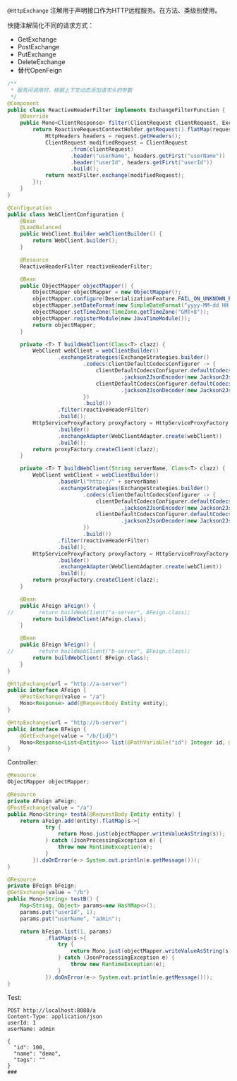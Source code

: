 ```@HttpExchange``` 注解用于声明接口作为HTTP远程服务。在方法、类级别使用。

快捷注解简化不同的请求方式：

- GetExchange
- PostExchange
- PutExchange
- DeleteExchange
- 替代OpenFeign

```java
/**
 * 服务间调用时，根据上下文动态添加请求头的参数
 */
@Component
public class ReactiveHeaderFilter implements ExchangeFilterFunction {
    @Override
    public Mono<ClientResponse> filter(ClientRequest clientRequest, ExchangeFunction nextFilter) {
        return ReactiveRequestContextHolder.getRequest().flatMap(request->{
            HttpHeaders headers = request.getHeaders();
            ClientRequest modifiedRequest = ClientRequest
                    .from(clientRequest)
                    .header("userName", headers.getFirst("userName"))
                    .header("userId", headers.getFirst("userId"))
                    .build();
            return nextFilter.exchange(modifiedRequest);
        });
    }
}

@Configuration
public class WebClientConfiguration {
    @Bean
    @LoadBalanced
    public WebClient.Builder webClientBuilder() {
        return WebClient.builder();
    }

    @Resource
    ReactiveHeaderFilter reactiveHeaderFilter;

    @Bean
    public ObjectMapper objectMapper() {
        ObjectMapper objectMapper = new ObjectMapper();
        objectMapper.configure(DeserializationFeature.FAIL_ON_UNKNOWN_PROPERTIES, false);
        objectMapper.setDateFormat(new SimpleDateFormat("yyyy-MM-dd HH:mm:ss"));
        objectMapper.setTimeZone(TimeZone.getTimeZone("GMT+8"));
        objectMapper.registerModule(new JavaTimeModule());
        return objectMapper;
    }

    private <T> T buildWebClient(Class<T> clazz) {
        WebClient webClient = webClientBuilder()
                .exchangeStrategies(ExchangeStrategies.builder()
                        .codecs(clientDefaultCodecsConfigurer -> {
                            clientDefaultCodecsConfigurer.defaultCodecs()
                                    .jackson2JsonEncoder(new Jackson2JsonEncoder(objectMapper(), MediaType.APPLICATION_JSON));
                            clientDefaultCodecsConfigurer.defaultCodecs()
                                    .jackson2JsonDecoder(new Jackson2JsonDecoder(objectMapper(), MediaType.APPLICATION_JSON)); // 自定义Jackson反序列化时对时间的处理
                        })
                        .build())
                .filter(reactiveHeaderFilter)
                .build();
        HttpServiceProxyFactory proxyFactory = HttpServiceProxyFactory
                .builder()
                .exchangeAdapter(WebClientAdapter.create(webClient))
                .build();
        return proxyFactory.createClient(clazz);
    }

    private <T> T buildWebClient(String serverName, Class<T> clazz) {
        WebClient webClient = webClientBuilder()
                .baseUrl("http://" + serverName)
                .exchangeStrategies(ExchangeStrategies.builder()
                        .codecs(clientDefaultCodecsConfigurer -> {
                            clientDefaultCodecsConfigurer.defaultCodecs()
                                    .jackson2JsonEncoder(new Jackson2JsonEncoder(objectMapper(), MediaType.APPLICATION_JSON));
                            clientDefaultCodecsConfigurer.defaultCodecs()
                                    .jackson2JsonDecoder(new Jackson2JsonDecoder(objectMapper(), MediaType.APPLICATION_JSON)); // 自定义Jackson反序列化时对时间的处理
                        })
                        .build())
                .filter(reactiveHeaderFilter)
                .build();
        HttpServiceProxyFactory proxyFactory = HttpServiceProxyFactory
                .builder()
                .exchangeAdapter(WebClientAdapter.create(webClient))
                .build();
        return proxyFactory.createClient(clazz);
    }

    @Bean
    public AFeign aFeign() {
//        return buildWebClient("a-server", AFeign.class);
        return buildWebClient(AFeign.class);
    }

    @Bean
    public BFeign bFeign() {
//        return buildWebClient("b-server", BFeign.class);
        return buildWebClient( BFeign.class);
    }
}

@HttpExchange(url = "http://a-server")
public interface AFeign {
    @PostExchange(value = "/a")
    Mono<Response> add(@RequestBody Entity entity);
}

@HttpExchange(url = "http://b-server")
public interface BFeign {
    @GetExchange(value = "/b/{id}")
    Mono<Response<List<Entity>>> list(@PathVariable("id") Integer id, @RequestParam Map<String, Object> params);
}
```

Controller:

```java
@Resource
ObjectMapper objectMapper;

@Resource
private AFeign aFeign;
@PostExchange(value = "/a")
public Mono<String> testA(@RequestBody Entity entity) {
    return aFeign.add(entity).flatMap(s->{
            try {
                return Mono.just(objectMapper.writeValueAsString(s));
            } catch (JsonProcessingException e) {
                throw new RuntimeException(e);
            }
        }).doOnError(e-> System.out.println(e.getMessage()));
}

@Resource
private BFeign bFeign;
@GetExchange(value = "/b")
public Mono<String> testB() {
    Map<String, Object> params=new HashMap<>();
    params.put("userId", 1);
    params.put("userName", "admin");

    return bFeign.list(1, params)
            .flatMap(s->{
                try {
                    return Mono.just(objectMapper.writeValueAsString(s));
                } catch (JsonProcessingException e) {
                    throw new RuntimeException(e);
                }
            }).doOnError(e-> System.out.println(e.getMessage()));
}
```

Test:

```
POST http://localhost:8080/a
Content-Type: application/json
userId: 1
userName: admin

{
  "id": 100,
  "name": "demo",
  "tags": ""
}
###
```
